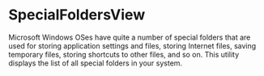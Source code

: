 SpecialFoldersView
==================

Microsoft Windows OSes have quite a number of special folders that are used for storing application settings and files, storing Internet files, saving temporary files, storing shortcuts to other files, and so on. 
This utility displays the list of all special folders in your system.
